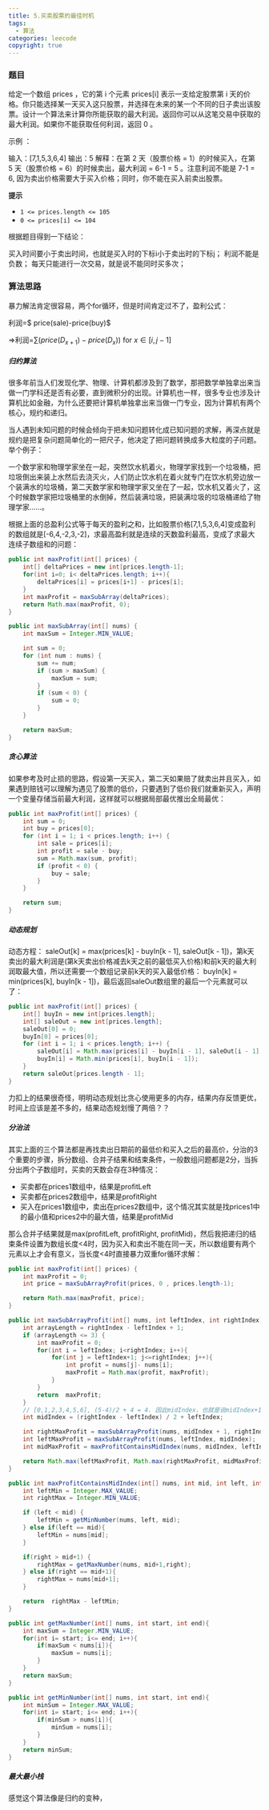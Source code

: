 ```yaml
---
title: 5.买卖股票的最佳时机
tags:
  - 算法
categories: leecode
copyright: true
---
```


### 题目

给定一个数组 prices ，它的第 i 个元素 prices[i] 表示一支给定股票第 i 天的价格。你只能选择某一天买入这只股票，并选择在未来的某一个不同的日子卖出该股票。设计一个算法来计算你所能获取的最大利润。返回你可以从这笔交易中获取的最大利润。如果你不能获取任何利润，返回 0 。

示例 ：

输入：[7,1,5,3,6,4]
输出：5
解释：在第 2 天（股票价格 = 1）的时候买入，在第 5 天（股票价格 = 6）的时候卖出，最大利润 = 6-1 = 5 。注意利润不能是 7-1 = 6, 因为卖出价格需要大于买入价格；同时，你不能在买入前卖出股票。

**提示**

-   `1 <= prices.length <= 105`
-   `0 <= prices[i] <= 104`

根据题目得到一下结论：

买入时间要小于卖出时间，也就是买入时的下标i小于卖出时的下标j；
利润不能是负数；
每天只能进行一次交易，就是说不能同时买多次；

### 算法思路

暴力解法肯定很容易，两个for循环，但是时间肯定过不了，盈利公式：

利润=$ price(sale)-price(buy)$

=>利润=$\sum(price(D_{x + 1})-price(D_x))$ for $x\in [i,j-1]$

##### 归约算法

很多年前当人们发现化学、物理、计算机都涉及到了数学，那把数学单独拿出来当做一门学科还是否有必要，直到微积分的出现。计算机也一样，很多专业也涉及计算机比如金融，为什么还要把计算机单独拿出来当做一门专业，因为计算机有两个核心，规约和递归。

当人遇到未知问题的时候会倾向于把未知问题转化成已知问题的求解，再深点就是规约是把复杂问题简单化的一把尺子，他决定了把问题转换成多大粒度的子问题。举个例子：

一个数学家和物理学家坐在一起，突然饮水机着火，物理学家找到一个垃圾桶，把垃圾倒出来装上水然后去浇灭火，人们防止饮水机在着火就专门在饮水机旁边放一个装满水的垃圾桶，第二天数学家和物理学家又坐在了一起，饮水机又着火了，这个时候数学家把垃圾桶里的水倒掉，然后装满垃圾，把装满垃圾的垃圾桶递给了物理学家……。

根据上面的总盈利公式等于每天的盈利之和，比如股票价格[7,1,5,3,6,4]变成盈利的数组就是[-6,4,-2,3,-2]，求最高盈利就是连续的天数盈利最高，变成了求最大连续子数组和的问题：

```java
public int maxProfit(int[] prices) {
    int[] deltaPrices = new int[prices.length-1];
    for(int i=0; i< deltaPrices.length; i++){
        deltaPrices[i] = prices[i+1] - prices[i];
    }
    int maxProfit = maxSubArray(deltaPrices);
    return Math.max(maxProfit, 0);
}

public int maxSubArray(int[] nums) {
    int maxSum = Integer.MIN_VALUE;

    int sum = 0;
    for (int num : nums) {
        sum += num;
        if (sum > maxSum) {
            maxSum = sum;
        }
        if (sum < 0) {
            sum = 0;
        }
    }

    return maxSum;
}
```

##### 贪心算法

如果参考及时止损的思路，假设第一天买入，第二天如果赔了就卖出并且买入，如果遇到赔钱可以理解为遇见了股票的低价，只要遇到了低价我们就重新买入，声明一个变量存储当前最大利润，这样就可以根据局部最优推出全局最优：

```java
public int maxProfit(int[] prices) {
    int sum = 0;
    int buy = prices[0];
    for (int i = 1; i < prices.length; i++) {
        int sale = prices[i];
        int profit = sale - buy;
        sum = Math.max(sum, profit);
        if (profit < 0) {
            buy = sale;
        }
    }

    return sum;
}
```

##### 动态规划

动态方程：
saleOut[k] = max(prices[k] - buyIn[k - 1], saleOut[k - 1])，第k天卖出的最大利润是(第k天卖出价格减去k天之前的最低买入价格)和前k天的最大利润取最大值，所以还需要一个数组记录前k天的买入最低价格：
buyIn[k] = min(prices[k], buyIn[k - 1])，最后返回saleOut数组里的最后一个元素就可以了：

```java
public int maxProfit(int[] prices) {
    int[] buyIn = new int[prices.length];
    int[] saleOut = new int[prices.length];
    saleOut[0] = 0;
    buyIn[0] = prices[0];
    for (int i = 1; i < prices.length; i++) {
        saleOut[i] = Math.max(prices[i] - buyIn[i - 1], saleOut[i - 1]);
        buyIn[i] = Math.min(prices[i], buyIn[i - 1]);
    }
    return saleOut[prices.length - 1];
}
```

力扣上的结果很奇怪，明明动态规划比贪心使用更多的内存，结果内存反馈更优，时间上应该是差不多的，结果动态规划慢了两倍？？

##### 分治法

其实上面的三个算法都是再找卖出日期前的最低价和买入之后的最高价，分治的3个重要的步骤，拆分数组、合并子结果和结束条件，一般数组问题都是2分，当拆分出两个子数组时，买卖的天数会存在3种情况：

*   买卖都在prices1数组中，结果是profitLeft
*   买卖都在prices2数组中，结果是profitRight
*   买入在prices1数组中，卖出在prices2数组中，这个情况其实就是找prices1中的最小值和prices2中的最大值，结果是profitMid

那么合并子结果就是max(profitLeft, profitRight, profitMid)，然后我把递归的结束条件设置为数组长度<4时，因为买入和卖出不能在同一天，所以数组要有两个元素以上才会有意义，当长度<4时直接暴力双重for循环求解：

```java
public int maxProfit(int[] prices) {
    int maxProfit = 0;
    int price = maxSubArrayProfit(prices, 0 , prices.length-1);

    return Math.max(maxProfit, price);
}

public int maxSubArrayProfit(int[] nums, int leftIndex, int rightIndex) {
    int arrayLength = rightIndex - leftIndex + 1;
    if (arrayLength <= 3) {
        int maxProfit = 0;
        for(int i = leftIndex; i<rightIndex; i++){
            for(int j = leftIndex+1; j<=rightIndex; j++){
                int profit = nums[j]- nums[i];
                maxProfit = Math.max(profit, maxProfit);
            }
        }
        return  maxProfit;
    }
    // [0,1,2,3,4,5,6], (5-4)/2 + 4 = 4. 因此midIndex，也就是说midIndex+1永远有意义，如果left<right.
    int midIndex = (rightIndex - leftIndex) / 2 + leftIndex;

    int rightMaxProfit = maxSubArrayProfit(nums, midIndex + 1, rightIndex);
    int leftMaxProfit = maxSubArrayProfit(nums, leftIndex, midIndex);
    int midMaxProfit = maxProfitContainsMidIndex(nums, midIndex, leftIndex, rightIndex);

    return Math.max(leftMaxProfit, Math.max(rightMaxProfit, midMaxProfit));
}

public int maxProfitContainsMidIndex(int[] nums, int mid, int left, int right) {
    int leftMin = Integer.MAX_VALUE;
    int rightMax = Integer.MIN_VALUE;

    if (left < mid) {
        leftMin = getMinNumber(nums, left, mid);
    } else if(left == mid){
        leftMin = nums[mid];
    }

    if(right > mid+1) {
        rightMax = getMaxNumber(nums, mid+1,right);
    } else if(right == mid+1){
        rightMax = nums[mid+1];
    }

    return  rightMax - leftMin;
}

public int getMaxNumber(int[] nums, int start, int end){
    int maxSum = Integer.MIN_VALUE;
    for(int i= start; i<= end; i++){
        if(maxSum < nums[i]){
            maxSum = nums[i];
        }
    }
    return maxSum;
}

public int getMinNumber(int[] nums, int start, int end){
    int minSum = Integer.MAX_VALUE;
    for(int i= start; i<= end; i++){
        if(minSum > nums[i]){
            minSum = nums[i];
        }
    }
    return minSum;
}
```

##### 最大最小栈

感觉这个算法像是归约的变种，
